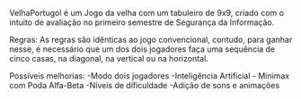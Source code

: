 VelhaPortugol é um Jogo da velha com um tabuleiro de 9x9, criado com o intuito de avaliação no primeiro semestre de Segurança da Informação.

Regras:
As regras são idênticas ao jogo convencional, contudo, para ganhar nesse, é necessário que um dos dois jogadores faça uma sequência de cinco casas, na diagonal, na vertical ou na horizontal.

Possíveis melhorias: 
-Modo dois jogadores
-Inteligência Artificial - Minimax com Poda Alfa-Beta
-Níveis de dificuldade
-Adição de sons e animações








